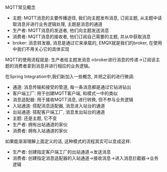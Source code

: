 MQTT常见概念
* 主题: MQTT消息的主要传播途径, 我们向主题发布消息, 订阅主题, 从主题中读取消息并进行业务逻辑处理, 主题是消息的通道
* 生产者: MQTT消息的发送者, 他们向主题发送消息
* 消费者: MQTT消息的接收者, 他们订阅自己需要的主题, 并从中获取消息
* broker: 消息转发器, 消息是通过它来承载的, EMQX就是我们的broker, 在使用中我们不用关心它的具体实现

MQTT的使用流程就是: 生产者给主题发消息->broker进行消息的传递->订阅该主题的消费者拿到消息并进行相应的业务逻辑。

在Spring Integration中,我们新加入一些概念, 并把之前的进行微调:

* 通道: 消息传输和接受的管道, 每一条消息都是通过它钻进钻出
* 客户端工厂: 用于创建MQTT客户端, 和模式一中的类似
* 消息适配器: 用于接收MQTT消息, 进行转换, 但不参与业务逻辑
* 入站通道: 搭配消息适配器, 消息进入站台的通道
* 出站通道: 搭配客户端工厂, 消息发出站台的通道
* 主题: 还是主题, 它不变
* 生产者: 拥有出站通道的家伙
* 消费者: 拥有入站通道的家伙

如果能渐渐理解上面定义的话, 这种模式的流程其实可以变成这样:

* 生产者: 创建指定客户端工厂的出站通道->发送消息
* 消费者: 创建指定消息适配器的入站通道->接收消息->进入消息拦截器->业务逻辑
